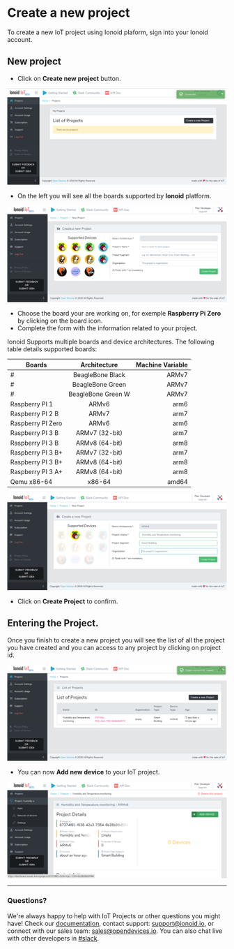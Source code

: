 
# Create a new project
To create a new IoT project using Ionoid plaform, sign into your Ionoid account.

## New project

- Click on **Create new project** button.

![Create New Project](CreateNewProject.png)

- On the left you will see all the boards supported by **Ionoid** platform.

![Project Form](ProjectForm.png)

- Choose the board your are working on, for exemple **Raspberry Pi Zero** by clicking on the board icon.
- Complete the form with the information related to your project.


Ionoid Supports multiple boards and device architectures. The following
table details supported boards:

| Boards             | Architecture  | Machine Variable  |
| ------------------ |:-------------:| -----------------:|
#| BeagleBone Black   | ARMv7         | arm7              |
#| BeagleBone Green   | ARMv7         | arm7              |
#| BeagleBone Green W | ARMv7         | arm7              |
| Raspberry PI 1     | ARMv6         | arm6              |
| Raspberry PI 2 B   | ARMv7         | arm7              |
| Raspberry PI Zero  | ARMv6         | arm6              |
| Raspberry PI 3 B   | ARMv7 (32-bit)| arm7              |
| Raspberry PI 3 B   | ARMv8 (64-bit)| arm8              |
| Raspberry PI 3 B+  | ARMv7 (32-bit)| arm7              |
| Raspberry PI 3 B+  | ARMv8 (64-bit)| arm8              |
| Raspberry PI 3 A+  | ARMv8 (64-bit)| arm8              |
| Qemu x86-64        | x86-64        | amd64             |




![Project Form](ProjectForm2.png)

- Click on **Create Project** to confirm.


## Entering the Project.

Once you finish to create a new project you will see the list of all the
project you have created and you can access to any project by clicking on
project id.

![list of projects](ProjectList.png)

- You can now  **Add new device** to your IoT project.

![Project Actions](ProjectActions.png)


---


### Questions?
We're always happy to help with IoT Projects or other questions you might have! Check our [documentation](https://docs.ionoid.io/#/), contact support: support@ionoid.io, or connect with our sales team: sales@opendevices.io. You can also chat live with other developers in  [#slack](https://ionoidcommunity.slack.com/join/shared_invite/enQtNTAzMTEwMTc5NDc2LTM2ODgxY2VmYTljNjM2NTNmZmVjYTEzY2Q4NTgyZTljYzI3MzhiZGRlODkzNTE3NTE3ODk5ZmFjNjYzOGRjZTM).
